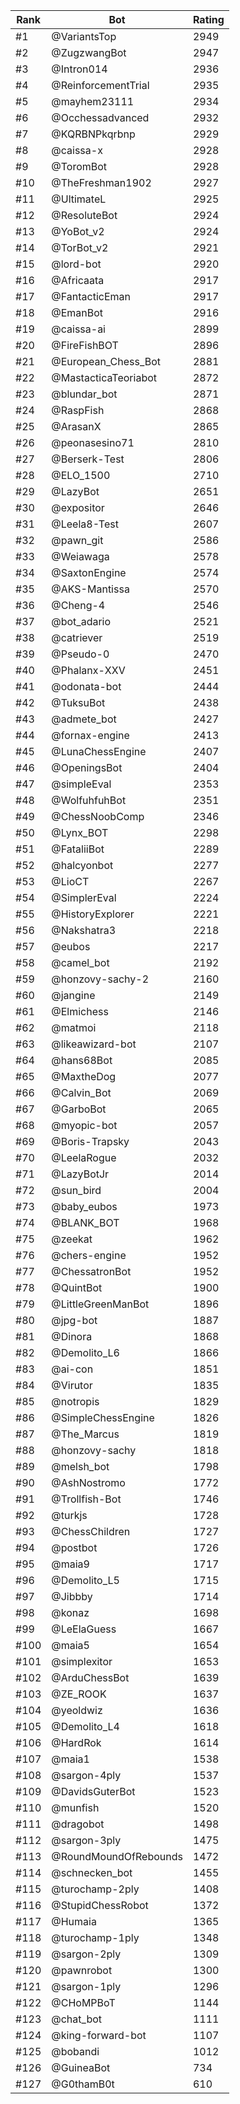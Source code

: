 Rank|Bot|Rating
---|---|---
#1|@VariantsTop|2949
#2|@ZugzwangBot|2947
#3|@Intron014|2936
#4|@ReinforcementTrial|2935
#5|@mayhem23111|2934
#6|@Occhessadvanced|2932
#7|@KQRBNPkqrbnp|2929
#8|@caissa-x|2928
#9|@ToromBot|2928
#10|@TheFreshman1902|2927
#11|@UltimateL|2925
#12|@ResoluteBot|2924
#13|@YoBot_v2|2924
#14|@TorBot_v2|2921
#15|@lord-bot|2920
#16|@Africaata|2917
#17|@FantacticEman|2917
#18|@EmanBot|2916
#19|@caissa-ai|2899
#20|@FireFishBOT|2896
#21|@European_Chess_Bot|2881
#22|@MastacticaTeoriabot|2872
#23|@blundar_bot|2871
#24|@RaspFish|2868
#25|@ArasanX|2865
#26|@peonasesino71|2810
#27|@Berserk-Test|2806
#28|@ELO_1500|2710
#29|@LazyBot|2651
#30|@expositor|2646
#31|@Leela8-Test|2607
#32|@pawn_git|2586
#33|@Weiawaga|2578
#34|@SaxtonEngine|2574
#35|@AKS-Mantissa|2570
#36|@Cheng-4|2546
#37|@bot_adario|2521
#38|@catriever|2519
#39|@Pseudo-0|2470
#40|@Phalanx-XXV|2451
#41|@odonata-bot|2444
#42|@TuksuBot|2438
#43|@admete_bot|2427
#44|@fornax-engine|2413
#45|@LunaChessEngine|2407
#46|@OpeningsBot|2404
#47|@simpleEval|2353
#48|@WolfuhfuhBot|2351
#49|@ChessNoobComp|2346
#50|@Lynx_BOT|2298
#51|@FataliiBot|2289
#52|@halcyonbot|2277
#53|@LioCT|2267
#54|@SimplerEval|2224
#55|@HistoryExplorer|2221
#56|@Nakshatra3|2218
#57|@eubos|2217
#58|@camel_bot|2192
#59|@honzovy-sachy-2|2160
#60|@jangine|2149
#61|@Elmichess|2146
#62|@matmoi|2118
#63|@likeawizard-bot|2107
#64|@hans68Bot|2085
#65|@MaxtheDog|2077
#66|@Calvin_Bot|2069
#67|@GarboBot|2065
#68|@myopic-bot|2057
#69|@Boris-Trapsky|2043
#70|@LeelaRogue|2032
#71|@LazyBotJr|2014
#72|@sun_bird|2004
#73|@baby_eubos|1973
#74|@BLANK_BOT|1968
#75|@zeekat|1962
#76|@chers-engine|1952
#77|@ChessatronBot|1952
#78|@QuintBot|1900
#79|@LittleGreenManBot|1896
#80|@jpg-bot|1887
#81|@Dinora|1868
#82|@Demolito_L6|1866
#83|@ai-con|1851
#84|@Virutor|1835
#85|@notropis|1829
#86|@SimpleChessEngine|1826
#87|@The_Marcus|1819
#88|@honzovy-sachy|1818
#89|@melsh_bot|1798
#90|@AshNostromo|1772
#91|@Trollfish-Bot|1746
#92|@turkjs|1728
#93|@ChessChildren|1727
#94|@postbot|1726
#95|@maia9|1717
#96|@Demolito_L5|1715
#97|@Jibbby|1714
#98|@konaz|1698
#99|@LeElaGuess|1667
#100|@maia5|1654
#101|@simplexitor|1653
#102|@ArduChessBot|1639
#103|@ZE_ROOK|1637
#104|@yeoldwiz|1636
#105|@Demolito_L4|1618
#106|@HardRok|1614
#107|@maia1|1538
#108|@sargon-4ply|1537
#109|@DavidsGuterBot|1523
#110|@munfish|1520
#111|@dragobot|1498
#112|@sargon-3ply|1475
#113|@RoundMoundOfRebounds|1472
#114|@schnecken_bot|1455
#115|@turochamp-2ply|1408
#116|@StupidChessRobot|1372
#117|@Humaia|1365
#118|@turochamp-1ply|1348
#119|@sargon-2ply|1309
#120|@pawnrobot|1300
#121|@sargon-1ply|1296
#122|@CHoMPBoT|1144
#123|@chat_bot|1111
#124|@king-forward-bot|1107
#125|@bobandi|1012
#126|@GuineaBot|734
#127|@G0thamB0t|610
